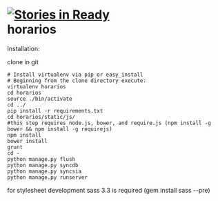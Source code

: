 [![Stories in Ready](https://badge.waffle.io/xyos/horarios.png?label=ready)](https://waffle.io/xyos/horarios)  
horarios
========
Installation:


clone in git

    # Install virtualenv via pip or easy_install
    # Beginning from the clone directory execute:
    virtualenv horarios
    cd horarios
    source ./bin/activate
    cd ../
    pip install -r requirements.txt
    cd horarios/static/js/
    #this step requires node.js, bower, and require.js (npm install -g bower && npm install -g requirejs)
    npm install
    bower install
    grunt
    cd -
    python manage.py flush
    python manage.py syncdb
    python manage.py syncsia
    python manage.py runserver

for stylesheet development sass 3.3 is required (gem install sass --pre)
